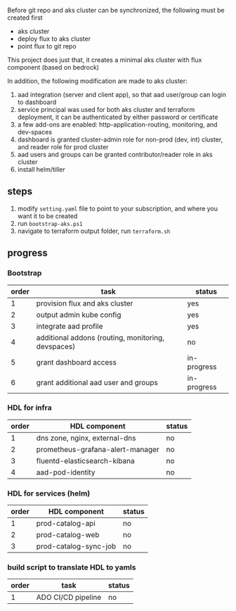 Before git repo and aks cluster can be synchronized, the following must be created first
 - aks cluster
 - deploy flux to aks cluster
 - point flux to git repo

This project does just that, it creates a minimal aks cluster with flux component (based on bedrock)

In addition, the following modification are made to aks cluster:
1. aad integration (server and client app), so that aad user/group can login to dashboard
2. service principal was used for both aks cluster and terraform deployment, it can be authenticated by either password or certificate
3. a few add-ons are enabled: http-application-routing, monitoring, and dev-spaces
4. dashboard is granted cluster-admin role for non-prod (dev, int) cluster, and reader role for prod cluster
5. aad users and groups can be granted contributor/reader role in aks cluster
6. install helm/tiller

## steps
1. modify `setting.yaml` file to point to your subscription, and where you want it to be created
2. run `bootstrap-aks.ps1`
3. navigate to terraform output folder, run `terraform.sh`


## progress

### Bootstrap
| order | task | status |
| -- | -- | -- |
| 1 | provision flux and aks cluster | yes |
| 2 | output admin kube config | yes |
| 3 | integrate aad profile | yes |
| 4 | additional addons (routing, monitoring, devspaces) | no |
| 5 | grant dashboard access | in-progress |
| 6 | grant additional aad user and groups | in-progress |

### HDL for infra
| order | HDL component | status |
| -- | -- | -- |
| 1 | dns zone, nginx, external-dns | no |
| 2 | prometheus-grafana-alert-manager | no |
| 3 | fluentd-elasticsearch-kibana | no |
| 4 | aad-pod-identity | no |

### HDL for services (helm)
| order | HDL component | status |
| -- | -- | -- |
| 1 | prod-catalog-api | no |
| 2 | prod-catalog-web | no |
| 3 | prod-catalog-sync-job | no |

### build script to translate HDL to yamls
| order | task | status |
| -- | -- | -- |
| 1 | ADO CI/CD pipeline | no |